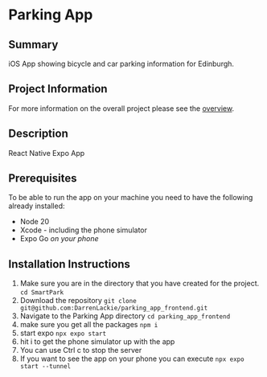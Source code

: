 # Parking App

## Summary
iOS App showing bicycle and car parking information for Edinburgh.

## Project Information
For more information on the overall project please see the [overview](https://github.com/cemmartin/SmartPark).

## Description
React Native Expo App

## Prerequisites
To be able to run the app on your machine you need to have the following already installed:
- Node 20
- Xcode - including the phone simulator
- Expo Go *on your phone*


## Installation Instructions
1.  Make sure you are in the directory that you have created for the project. 
    `cd SmartPark`
2. Download the repository
    `git clone git@github.com:DarrenLackie/parking_app_frontend.git`
3. Navigate to the Parking App directory
    `cd parking_app_frontend`
4. make sure you get all the packages
    `npm i`
5. start expo
    `npx expo start`
6. hit i to get the phone simulator up with the app
7. You can use Ctrl c to stop the server
8. If you want to see the app on your phone you can execute `npx expo start --tunnel`



